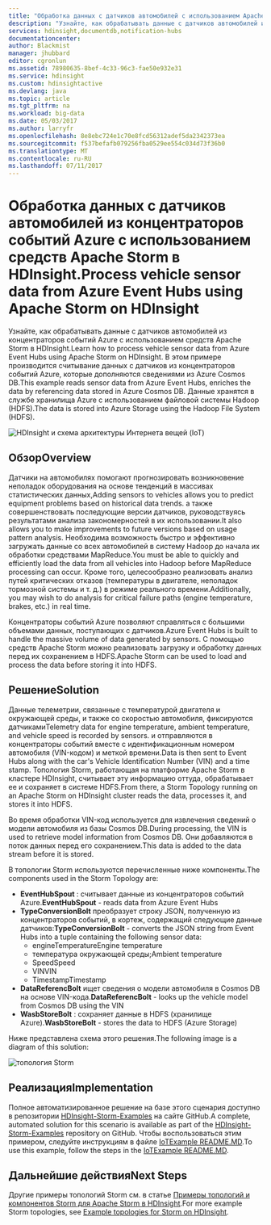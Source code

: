 ```yaml
---
title: "Обработка данных с датчиков автомобилей с использованием Apache Storm в HDInsight | Документация Майкрософт"
description: "Узнайте, как обрабатывать данные с датчиков автомобилей из концентраторов событий с использованием средств Apache Storm в HDInsight. Добавление модели данных из Azure Cosmos DB и сохранение выходных данных в хранилище."
services: hdinsight,documentdb,notification-hubs
documentationcenter: 
author: Blackmist
manager: jhubbard
editor: cgronlun
ms.assetid: 78980635-8bef-4c33-96c3-fae50e932e31
ms.service: hdinsight
ms.custom: hdinsightactive
ms.devlang: java
ms.topic: article
ms.tgt_pltfrm: na
ms.workload: big-data
ms.date: 05/03/2017
ms.author: larryfr
ms.openlocfilehash: 8e8ebc724e1c70e8fcd56312adef5da2342373ea
ms.sourcegitcommit: f537befafb079256fba0529ee554c034d73f36b0
ms.translationtype: MT
ms.contentlocale: ru-RU
ms.lasthandoff: 07/11/2017
---
```

# <a name="process-vehicle-sensor-data-from-azure-event-hubs-using-apache-storm-on-hdinsight"></a><span data-ttu-id="820ca-104">Обработка данных с датчиков автомобилей из концентраторов событий Azure с использованием средств Apache Storm в HDInsight.</span><span class="sxs-lookup"><span data-stu-id="820ca-104">Process vehicle sensor data from Azure Event Hubs using Apache Storm on HDInsight</span></span>

<span data-ttu-id="820ca-105">Узнайте, как обрабатывать данные с датчиков автомобилей из концентраторов событий Azure с использованием средств Apache Storm в HDInsight.</span><span class="sxs-lookup"><span data-stu-id="820ca-105">Learn how to process vehicle sensor data from Azure Event Hubs using Apache Storm on HDInsight.</span></span> <span data-ttu-id="820ca-106">В этом примере производится считывание данных с датчиков из концентраторов событий Azure, которые дополняются сведениями из Azure Cosmos DB.</span><span class="sxs-lookup"><span data-stu-id="820ca-106">This example reads sensor data from Azure Event Hubs, enriches the data by referencing data stored in Azure Cosmos DB.</span></span> <span data-ttu-id="820ca-107">Данные хранятся в службе хранилища Azure с использованием файловой системы Hadoop (HDFS).</span><span class="sxs-lookup"><span data-stu-id="820ca-107">The data is stored into Azure Storage using the Hadoop File System (HDFS).</span></span>

![HDInsight и схема архитектуры Интернета вещей (IoT)](./media/hdinsight-storm-iot-eventhub-documentdb/iot.png)

## <a name="overview"></a><span data-ttu-id="820ca-109">Обзор</span><span class="sxs-lookup"><span data-stu-id="820ca-109">Overview</span></span>

<span data-ttu-id="820ca-110">Датчики на автомобилях помогают прогнозировать возникновение неполадок оборудования на основе тенденций в массивах статистических данных,</span><span class="sxs-lookup"><span data-stu-id="820ca-110">Adding sensors to vehicles allows you to predict equipment problems based on historical data trends.</span></span> <span data-ttu-id="820ca-111">а также совершенствовать последующие версии датчиков, руководствуясь результатами анализа закономерностей в их использовании.</span><span class="sxs-lookup"><span data-stu-id="820ca-111">It also allows you to make improvements to future versions based on usage pattern analysis.</span></span> <span data-ttu-id="820ca-112">Необходима возможность быстро и эффективно загружать данные со всех автомобилей в систему Hadoop до начала их обработки средствами MapReduce.</span><span class="sxs-lookup"><span data-stu-id="820ca-112">You must be able to quickly and efficiently load the data from all vehicles into Hadoop before MapReduce processing can occur.</span></span> <span data-ttu-id="820ca-113">Кроме того, целесообразно реализовать анализ путей критических отказов (температуры в двигателе, неполадок тормозной системы и т. д.) в режиме реального времени.</span><span class="sxs-lookup"><span data-stu-id="820ca-113">Additionally, you may wish to do analysis for critical failure paths (engine temperature, brakes, etc.) in real time.</span></span>

<span data-ttu-id="820ca-114">Концентраторы событий Azure позволяют справляться с большими объемами данных, поступающих с датчиков.</span><span class="sxs-lookup"><span data-stu-id="820ca-114">Azure Event Hubs is built to handle the massive volume of data generated by sensors.</span></span> <span data-ttu-id="820ca-115">С помощью средств Apache Storm можно реализовать загрузку и обработку данных перед их сохранением в HDFS.</span><span class="sxs-lookup"><span data-stu-id="820ca-115">Apache Storm can be used to load and process the data before storing it into HDFS.</span></span>

## <a name="solution"></a><span data-ttu-id="820ca-116">Решение</span><span class="sxs-lookup"><span data-stu-id="820ca-116">Solution</span></span>

<span data-ttu-id="820ca-117">Данные телеметрии, связанные с температурой двигателя и окружающей среды, и также со скоростью автомобиля, фиксируются датчиками</span><span class="sxs-lookup"><span data-stu-id="820ca-117">Telemetry data for engine temperature, ambient temperature, and vehicle speed is recorded by sensors.</span></span> <span data-ttu-id="820ca-118">и отправляются в концентраторы событий вместе с идентификационным номером автомобиля (VIN-кодом) и меткой времени.</span><span class="sxs-lookup"><span data-stu-id="820ca-118">Data is then sent to Event Hubs along with the car's Vehicle Identification Number (VIN) and a time stamp.</span></span> <span data-ttu-id="820ca-119">Топология Storm, работающая на платформе Apache Storm в кластере HDInsight, считывает эту информацию оттуда, обрабатывает ее и сохраняет в системе HDFS.</span><span class="sxs-lookup"><span data-stu-id="820ca-119">From there, a Storm Topology running on an Apache Storm on HDInsight cluster reads the data, processes it, and stores it into HDFS.</span></span>

<span data-ttu-id="820ca-120">Во время обработки VIN-код используется для извлечения сведений о модели автомобиля из базы Cosmos DB.</span><span class="sxs-lookup"><span data-stu-id="820ca-120">During processing, the VIN is used to retrieve model information from Cosmos DB.</span></span> <span data-ttu-id="820ca-121">Они добавляются в поток данных перед его сохранением.</span><span class="sxs-lookup"><span data-stu-id="820ca-121">This data is added to the data stream before it is stored.</span></span>

<span data-ttu-id="820ca-122">В топологии Storm используются перечисленные ниже компоненты.</span><span class="sxs-lookup"><span data-stu-id="820ca-122">The components used in the Storm Topology are:</span></span>

* <span data-ttu-id="820ca-123">**EventHubSpout** : считывает данные из концентраторов событий Azure.</span><span class="sxs-lookup"><span data-stu-id="820ca-123">**EventHubSpout** - reads data from Azure Event Hubs</span></span>
* <span data-ttu-id="820ca-124">**TypeConversionBolt** преобразует строку JSON, полученную из концентраторов событий, в кортеж, содержащий следующие данные датчиков:</span><span class="sxs-lookup"><span data-stu-id="820ca-124">**TypeConversionBolt** - converts the JSON string from Event Hubs into a tuple containing the following sensor data:</span></span>
    * <span data-ttu-id="820ca-125">engineTemperature</span><span class="sxs-lookup"><span data-stu-id="820ca-125">Engine temperature</span></span>
    * <span data-ttu-id="820ca-126">температура окружающей среды;</span><span class="sxs-lookup"><span data-stu-id="820ca-126">Ambient temperature</span></span>
    * <span data-ttu-id="820ca-127">Speed</span><span class="sxs-lookup"><span data-stu-id="820ca-127">Speed</span></span>
    * <span data-ttu-id="820ca-128">VIN</span><span class="sxs-lookup"><span data-stu-id="820ca-128">VIN</span></span>
    * <span data-ttu-id="820ca-129">Timestamp</span><span class="sxs-lookup"><span data-stu-id="820ca-129">Timestamp</span></span>
* <span data-ttu-id="820ca-130">**DataReferencBolt** ищет сведения о модели автомобиля в Cosmos DB на основе VIN-кода.</span><span class="sxs-lookup"><span data-stu-id="820ca-130">**DataReferencBolt** - looks up the vehicle model from Cosmos DB using the VIN</span></span>
* <span data-ttu-id="820ca-131">**WasbStoreBolt** : сохраняет данные в HDFS (хранилище Azure).</span><span class="sxs-lookup"><span data-stu-id="820ca-131">**WasbStoreBolt** - stores the data to HDFS (Azure Storage)</span></span>

<span data-ttu-id="820ca-132">Ниже представлена схема этого решения.</span><span class="sxs-lookup"><span data-stu-id="820ca-132">The following image is a diagram of this solution:</span></span>

![топология Storm](./media/hdinsight-storm-iot-eventhub-documentdb/iottopology.png)

## <a name="implementation"></a><span data-ttu-id="820ca-134">Реализация</span><span class="sxs-lookup"><span data-stu-id="820ca-134">Implementation</span></span>

<span data-ttu-id="820ca-135">Полное автоматизированное решение на базе этого сценария доступно в репозитории [HDInsight-Storm-Examples](https://github.com/hdinsight/hdinsight-storm-examples) на сайте GitHub.</span><span class="sxs-lookup"><span data-stu-id="820ca-135">A complete, automated solution for this scenario is available as part of the [HDInsight-Storm-Examples](https://github.com/hdinsight/hdinsight-storm-examples) repository on GitHub.</span></span> <span data-ttu-id="820ca-136">Чтобы воспользоваться этим примером, следуйте инструкциям в файле [IoTExample README.MD](https://github.com/hdinsight/hdinsight-storm-examples/blob/master/IotExample/README.md).</span><span class="sxs-lookup"><span data-stu-id="820ca-136">To use this example, follow the steps in the [IoTExample README.MD](https://github.com/hdinsight/hdinsight-storm-examples/blob/master/IotExample/README.md).</span></span>

## <a name="next-steps"></a><span data-ttu-id="820ca-137">Дальнейшие действия</span><span class="sxs-lookup"><span data-stu-id="820ca-137">Next Steps</span></span>

<span data-ttu-id="820ca-138">Другие примеры топологий Storm см. в статье [Примеры топологий и компонентов Storm для Apache Storm в HDInsight](hdinsight-storm-example-topology.md).</span><span class="sxs-lookup"><span data-stu-id="820ca-138">For more example Storm topologies, see [Example topologies for Storm on HDInsight](hdinsight-storm-example-topology.md).</span></span>

